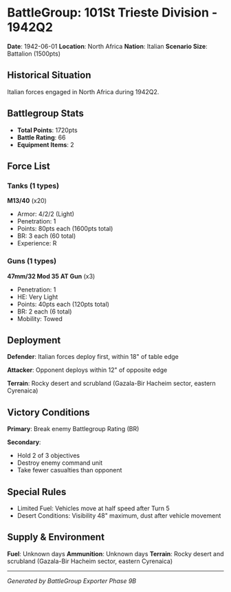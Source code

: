 # BattleGroup: 101St Trieste Division - 1942Q2

**Date**: 1942-06-01
**Location**: North Africa
**Nation**: Italian
**Scenario Size**: Battalion (1500pts)

## Historical Situation

Italian forces engaged in North Africa during 1942Q2.

## Battlegroup Stats

- **Total Points**: 1720pts
- **Battle Rating**: 66
- **Equipment Items**: 2

## Force List

### Tanks (1 types)

**M13/40** (x20)
- Armor: 4/2/2 (Light)
- Penetration: 1
- Points: 80pts each (1600pts total)
- BR: 3 each (60 total)
- Experience: R

### Guns (1 types)

**47mm/32 Mod 35 AT Gun** (x3)
- Penetration: 1
- HE: Very Light
- Points: 40pts each (120pts total)
- BR: 2 each (6 total)
- Mobility: Towed


## Deployment

**Defender**: Italian forces deploy first, within 18" of table edge

**Attacker**: Opponent deploys within 12" of opposite edge

**Terrain**: Rocky desert and scrubland (Gazala-Bir Hacheim sector, eastern Cyrenaica)

## Victory Conditions

**Primary**: Break enemy Battlegroup Rating (BR)

**Secondary**:
- Hold 2 of 3 objectives
- Destroy enemy command unit
- Take fewer casualties than opponent

## Special Rules

- Limited Fuel: Vehicles move at half speed after Turn 5
- Desert Conditions: Visibility 48" maximum, dust after vehicle movement

## Supply & Environment

**Fuel**: Unknown days
**Ammunition**: Unknown days
**Terrain**: Rocky desert and scrubland (Gazala-Bir Hacheim sector, eastern Cyrenaica)

---

*Generated by BattleGroup Exporter Phase 9B*
